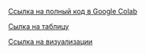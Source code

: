 [Ссылка на полный код в Google Colab](https://colab.research.google.com/drive/1qNhn7YpE0TymbQwks5ws5VmIBT7C0j46?usp=sharing)

[Сылка на таблицу](https://docs.google.com/spreadsheets/d/1TgFofQ5BozTlW4XsmPfZdtjhGXWaZ2opnM-OkcUe_uY/edit?usp=sharing)

[Ссылка на визуализации](https://disk.yandex.ru/d/ooQ-ApzK4WBuRA)
